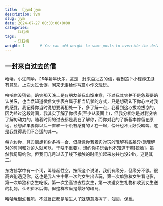 ```yaml
---
title: 【jym】jym
description: jym
slug: jym
date: 2024-07-27 00:00:00+0000
categories:
    - 江钰梅
tags:
    - 江钰梅
weight: 1       # You can add weight to some posts to override the default sorting (date descending)
---
```


## 一封来自过去的信

哈喽，小江同学，25年新年快乐，这是一封来自过去的信，看到这个小程序还挺有意思，上次太过仓促，闲来无事给你写篇小作文玩玩。

哈哈你没猜错，确实那天晚上是有朋友给我出馊主意，不过我其实并不是急着要确认关系，也当然知道微信文字表白属于相当坑爹的方式，只是想确认下你心中对我的感觉。我记得你当时说想要再相处一下，多了解一点，我看到这心拔凉拔凉的。因为经过这段时间，我其实了解了你很多(至少从表面上)，但我分析你是对我没啥了解的动力的，随着时间的过去都是我在了解你，而你对我的了解基本停留在原地。设想如果要你以后一直和一个没有感觉的人在一起，估计也不太好受哈哈。这是我觉得我们不合适的其一。

每次约你，其实很想和你多待一会，但感觉你我着实对玩的理解有些差异(我理解对的时间和对的人就可以，干啥不重要)，想约你多玩会也不知道干嘛[捂脸]。虽然我周周约你，但我们几月过去了线下接触的时间加起来总共也没24h，这是其二。

东方佛学中有一个词，叫缘起性空，按照这个说法，我们有缘分，但缘分不够。很高兴能遇见你，这也是我人生中第一次约女生出去玩，第一次单独和女生看电影，第一次单独和女生吃饭，第一次坐高铁去找女生，第一次送女生礼物和收到女生送的礼物。认识你不后悔，但这样应当是最好的结局。

哈哈我很幼稚吧，不过反正都是陌生人了就随意发挥了，勿回，保重。